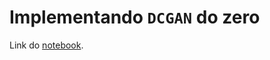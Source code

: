 # Implementando `DCGAN` do zero

Link do [notebook](https://colab.research.google.com/drive/1wI-lTXQbWZR3MzhH-ncBU4hz8wuJ6Zu-#scrollTo=D1C4TSb1rWns).
